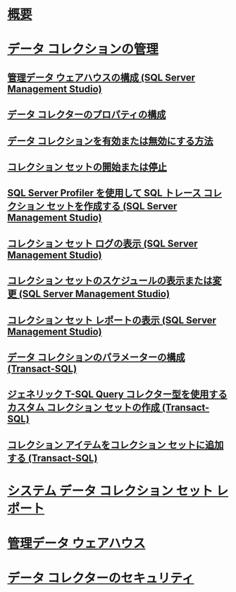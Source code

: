 # [概要](data-collection.md)  
# [データ コレクションの管理](manage-data-collection.md)  
## [管理データ ウェアハウスの構成 (SQL Server Management Studio)](configure-the-management-data-warehouse-sql-server-management-studio.md)  
## [データ コレクターのプロパティの構成](configure-properties-of-a-data-collector.md)  
## [データ コレクションを有効または無効にする方法](enable-or-disable-data-collection.md)  
## [コレクション セットの開始または停止](start-or-stop-a-collection-set.md)  
## [SQL Server Profiler を使用して SQL トレース コレクション セットを作成する (SQL Server Management Studio)](use-sql-server-profiler-to-create-a-sql-trace-collection-set.md)  
## [コレクション セット ログの表示 (SQL Server Management Studio)](view-collection-set-logs-sql-server-management-studio.md)  
## [コレクション セットのスケジュールの表示または変更 (SQL Server Management Studio)](view-or-change-collection-set-schedules-sql-server-management-studio.md)  
## [コレクション セット レポートの表示 (SQL Server Management Studio)](view-a-collection-set-report-sql-server-management-studio.md)  
## [データ コレクションのパラメーターの構成 (Transact-SQL)](configure-data-collection-parameters-transact-sql.md)  
## [ジェネリック T-SQL Query コレクター型を使用するカスタム コレクション セットの作成 (Transact-SQL)](create-custom-collection-set-generic-t-sql-query-collector-type.md)  
## [コレクション アイテムをコレクション セットに追加する (Transact-SQL)](add-a-collection-item-to-a-collection-set-transact-sql.md)  
# [システム データ コレクション セット レポート](system-data-collection-set-reports.md)  
# [管理データ ウェアハウス](management-data-warehouse.md)  
# [データ コレクターのセキュリティ](data-collector-security.md)  
